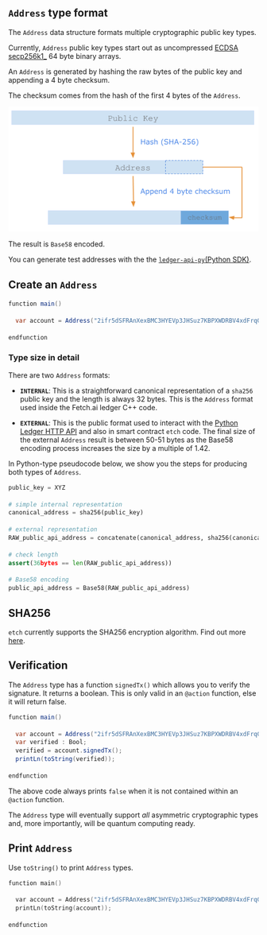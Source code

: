 ## `Address` type format

The `Address` data structure formats multiple cryptographic public key types.

Currently, `Address` public key types start out as uncompressed <a href="https://en.bitcoin.it/wiki/Secp256k1" target="_blank">ECDSA secp256k1_</a> 64 byte binary arrays. 

An `Address` is generated by hashing the raw bytes of the public key and appending a 4 byte checksum. 

The checksum comes from the hash of the first 4 bytes of the `Address`.


<center>

![Creating an Address type from a public key](img/address-creation.png)

</center>


The result is `Base58` encoded. 

You can generate test addresses with the  the <a href="https://github.com/fetchai/ledger-api-py" target=_blank>`ledger-api-py`(Python SDK)</a>.

## Create an `Address`

``` java
function main()

  var account = Address("2ifr5dSFRAnXexBMC3HYEVp3JHSuz7KBPXWDRBV4xdFrqGy6R9");

endfunction
```

### Type size in detail

There are two `Address` formats:

* **`INTERNAL`**: This is a straightforward canonical representation of a `sha256` public key and the length is always 32 bytes. This is the `Address` format used inside the Fetch.ai ledger C++ code.

* **`EXTERNAL`**: This is the public format used to interact with the <a href="https://github.com/fetchai/ledger-api-py" target=_blank>Python Ledger HTTP API</a> and also in smart contract `etch` code. The final size of the external `Address` result is between 50-51 bytes as the Base58 encoding process increases the size by a multiple of 1.42.

In Python-type pseudocode below, we show you the steps for producing both types of `Address`. 

``` python
public_key = XYZ

# simple internal representation
canonical_address = sha256(public_key)

# external representation
RAW_public_api_address = concatenate(canonical_address, sha256(canonical_address)[0 : 4bytes])

# check length
assert(36bytes == len(RAW_public_api_address))

# Base58 encoding
public_api_address = Base58(RAW_public_api_address)
```







## SHA256

`etch` currently supports the SHA256 encryption algorithm. Find out more <a href="../crypto" target=_blank>here</a>.


## Verification

The `Address` type has a function `signedTx()` which allows you to verify the signature. It returns a boolean. This is only valid in an `@action` function, else it will return false.

``` java
function main()

  var account = Address("2ifr5dSFRAnXexBMC3HYEVp3JHSuz7KBPXWDRBV4xdFrqGy6R9");
  var verified : Bool;
  verified = account.signedTx(); 
  printLn(toString(verified)); 

endfunction
```

The above code always prints `false` when it is not contained within an `@action` function.

The `Address` type will eventually support *all* asymmetric cryptographic types and, more importantly, will be quantum computing ready.


## Print `Address`

Use `toString()` to print `Address` types.

``` c++
function main()

  var account = Address("2ifr5dSFRAnXexBMC3HYEVp3JHSuz7KBPXWDRBV4xdFrqGy6R9");
  printLn(toString(account));

endfunction
```





<br/>